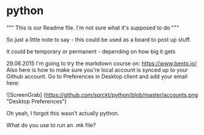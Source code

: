 # python

""" This is our Readme file. I'm not sure what it's supposed to do """

So just a little note to say - this could be used as a board to post up stuff. 

It could be temporary or permanent - depending on how big it gets


29.06.2015
I'm going to try the markdown course on: https://www.bento.io/
Also here is how to make sure you're local account is synced up to your Github account. Go to Preferences in Desktop client and add your email here: 

![ScreenGrab] (https://github.com/sprckt/python/blob/master/accounts.png "Desktop Preferences")

> 

Oh yeah, I forgot this wasn’t actually python.

What do you use to run an .mk file?